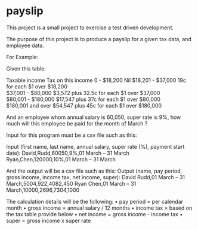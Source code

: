 # payslip

This project is a small project to exercise a test driven development.

The purpose of this project is to produce a payslip for a given tax data, and employee data.

For Example:

Given this table:

Taxable income   Tax on this income
0 - $18,200     Nil
$18,201 - $37,000       19c for each $1 over $18,200 <br/>
$37,001 - $80,000       $3,572 plus 32.5c for each $1 over $37,000 <br/>
$80,001 - $180,000      $17,547 plus 37c for each $1 over $80,000  <br/>
$180,001 and over       $54,547 plus 45c for each $1 over $180,000 <br/>

And an employee whom annual salary is 60,050, super rate is 9%, how much will this employee be paid for the month of March ? 

Input for this program must be a csv file such as this:

Input (first name, last name, annual salary, super rate (%), payment start date):
David,Rudd,60050,9%,01 March – 31 March
Ryan,Chen,120000,10%,01 March – 31 March

And the output will be a csv file such as this:
Output (name, pay period, gross income, income tax, net income, super):
David Rudd,01 March – 31 March,5004,922,4082,450
Ryan Chen,01 March – 31 March,10000,2696,7304,1000

The calculation details will be the following:
•       pay period = per calendar month
•       gross income = annual salary / 12 months
•       income tax = based on the tax table provide below
•       net income = gross income - income tax
•       super = gross income x super rate

